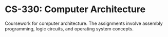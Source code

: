 # CS-330: Computer Architecture

Coursework for computer architecture. The assignments involve assembly programming, logic circuits, and operating system concepts.
